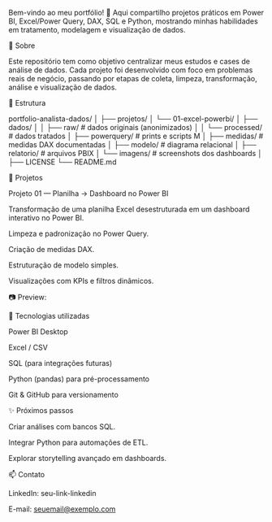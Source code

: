 Bem-vindo ao meu portfólio! 🚀
Aqui compartilho projetos práticos em Power BI, Excel/Power Query, DAX, SQL e Python, mostrando minhas habilidades em tratamento, modelagem e visualização de dados.

📌 Sobre

Este repositório tem como objetivo centralizar meus estudos e cases de análise de dados. Cada projeto foi desenvolvido com foco em problemas reais de negócio, passando por etapas de coleta, limpeza, transformação, análise e visualização de dados.

📂 Estrutura

portfolio-analista-dados/
│
├── projetos/
│   └── 01-excel-powerbi/
│       ├── dados/
│       │   ├── raw/          # dados originais (anonimizados)
│       │   └── processed/    # dados tratados
│       ├── powerquery/       # prints e scripts M
│       ├── medidas/          # medidas DAX documentadas
│       ├── modelo/           # diagrama relacional
│       ├── relatorio/        # arquivos PBIX
│       └── imagens/          # screenshots dos dashboards
│
├── LICENSE
└── README.md

🔎 Projetos

Projeto 01 — Planilha → Dashboard no Power BI

Transformação de uma planilha Excel desestruturada em um dashboard interativo no Power BI.

Limpeza e padronização no Power Query.

Criação de medidas DAX.

Estruturação de modelo simples.

Visualizações com KPIs e filtros dinâmicos.

📷 Preview: 

🚀 Tecnologias utilizadas

Power BI Desktop

Excel / CSV

SQL (para integrações futuras)

Python (pandas) para pré-processamento

Git & GitHub para versionamento

✨ Próximos passos

Criar análises com bancos SQL.

Integrar Python para automações de ETL.

Explorar storytelling avançado em dashboards.

📫 Contato

LinkedIn: seu-link-linkedin

E-mail: seuemail@exemplo.com
